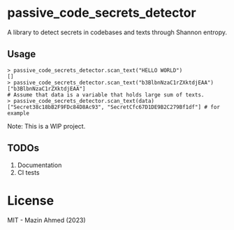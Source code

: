 # passive_code_secrets_detector

A library to detect secrets in codebases and texts through Shannon entropy.

## Usage

```javscript
> passive_code_secrets_detector.scan_text("HELLO WORLD")
[]
> passive_code_secrets_detector.scan_text("b3BlbnNzaC1rZXktdjEAA")
["b3BlbnNzaC1rZXktdjEAA"]
# Assume that data is a variable that holds large sum of texts.
> passive_code_secrets_detector.scan_text(data)
["Secret38c18bB2F9FDc84D8Ac93", "SecretCfc67D1DE9B2C279Bf1df"] # for example
```

Note: This is a WIP project.

## TODOs

1. Documentation
2. CI tests

# License

MIT - Mazin Ahmed (2023)
